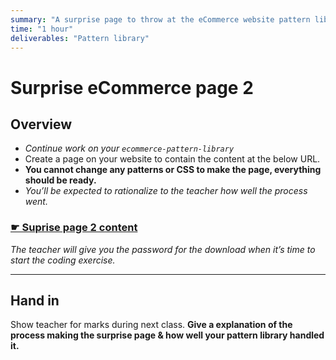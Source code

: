 ```yaml
---
summary: "A surprise page to throw at the eCommerce website pattern libraries to see if everything has been nicely styled."
time: "1 hour"
deliverables: "Pattern library"
---
```


# Surprise eCommerce page 2

## Overview

- _Continue work on your `ecommerce-pattern-library`_
- Create a page on your website to contain the content at the below URL.
- **You cannot change any patterns or CSS to make the page, everything should be ready.**
- _You’ll be expected to rationalize to the teacher how well the process went._

### [☛ Suprise page 2 content](https://secure.learntheweb.courses/web-dev-4/surprise-ecommerce-page-content-2.zip)

_The teacher will give you the password for the download when it’s time to start the coding exercise._

---

## Hand in

Show teacher for marks during next class. **Give a explanation of the process making the surprise page & how well your pattern library handled it.**
